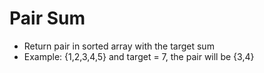 # Pair Sum
- Return pair in sorted array with the target sum
- Example: {1,2,3,4,5} and target = 7, the pair will be {3,4}

